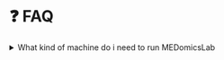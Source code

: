 # ❓ FAQ

<details>

<summary>What kind of machine do i need to run MEDomicsLab</summary>

<body>
<table>
    <tr>
        <th></th>
        <th>Minimum</th>
        <th>Recommended</th>
        <th>Top notch 👌</th>
    </tr>
    <tr>
        <th>OS</th>
        <td>windows, linux, mac</td>
        <td>windows, linux, mac</td>
        <td>windows, linux, mac</td>
    </tr>
    <tr>
        <th>RAM</th>
        <td>4 Go</td>
        <td>8 Go</td>
        <td>16 Go +</td>
    </tr>
    <tr>
        <th>CPU</th>
        <td>2 GHz, 4 cores</td>
        <td>3.5 GHz, 8 cores</td>
        <td>4.5 GHz +, 16 cores +</td>
    </tr>
    <tr>
        <th>Hard Disk</th>
        <td>8 Go of free space</td>
        <td>8 Go of free space</td>
        <td>8 Go of free space</td>
    </tr>
</table>
</body>

</details>
